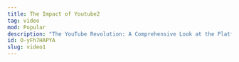 ```yaml
---
title: The Impact of Youtube2
tag: video
mod: Popular
description: "The YouTube Revolution: A Comprehensive Look at the Platform's History, Functionality, and Influence on Global Culture, Media, and Communication."
id: O-yFh7HAPYA
slug: video1
---
```

